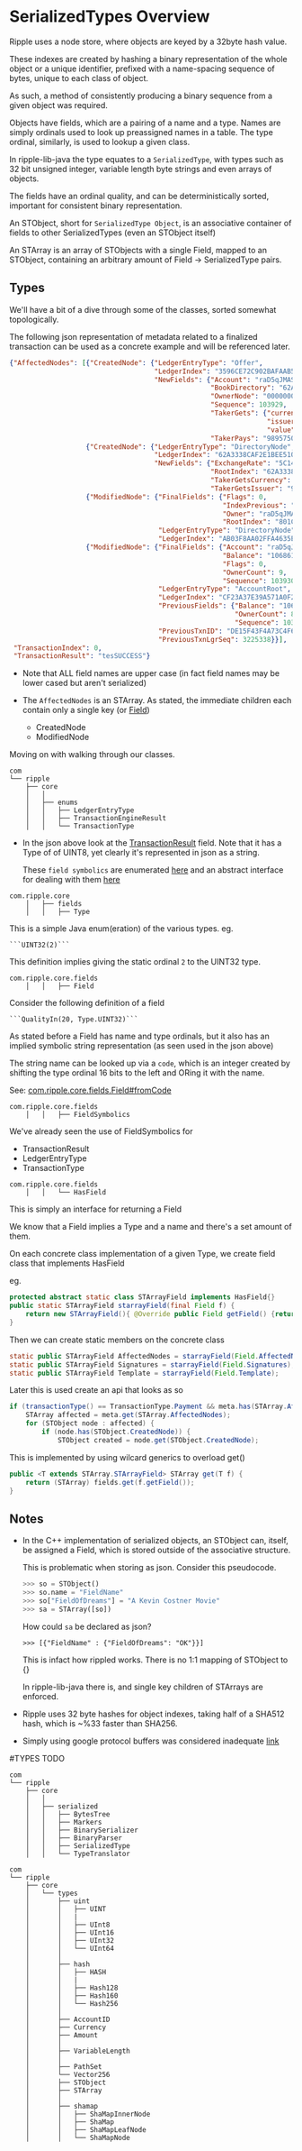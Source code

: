 # SerializedTypes Overview

Ripple uses a node store, where objects are keyed by a 32byte hash value.

These indexes are created by hashing a binary representation of the whole object
or a unique identifier, prefixed with a name-spacing sequence of bytes, unique
to each class of object.

As such, a method of consistently producing a binary sequence from a given
object was required.

Objects have fields, which are a pairing of a name and a type. Names are simply
ordinals used to look up preassigned names in a table. The type ordinal,
similarly, is used to lookup a given class.

In ripple-lib-java the type equates to a `SerializedType`, with types such as 32
bit unsigned integer, variable length byte strings and even arrays of objects.

The fields have an ordinal quality, and can be deterministically sorted,
important for consistent binary representation.

An STObject, short for `SerializedType Object`, is an associative container of
fields to other SerializedTypes (even an STObject itself)

An STArray is an array of STObjects with a single Field, mapped to an STObject,
containing an arbitrary amount of Field -> SerializedType pairs.

## Types

We'll have a bit of a dive through some of the classes, sorted somewhat
topologically.

The following json representation of metadata related to a finalized transaction
can be used as a concrete example and will be referenced later.

```json
{"AffectedNodes": [{"CreatedNode": {"LedgerEntryType": "Offer",
                                    "LedgerIndex": "3596CE72C902BAFAAB56CC486ACAF9B4AFC67CF7CADBB81A4AA9CBDC8C5CB1AA",
                                    "NewFields": {"Account": "raD5qJMAShLeHZXf9wjUmo6vRK4arj9cF3",
                                                  "BookDirectory": "62A3338CAF2E1BEE510FC33DE1863C56948E962CCE173CA55C14BE8A20D7F000",
                                                  "OwnerNode": "000000000000000E",
                                                  "Sequence": 103929,
                                                  "TakerGets": {"currency": "ILS",
                                                                "issuer": "rNPRNzBB92BVpAhhZr4iXDTveCgV5Pofm9",
                                                                "value": "1694.768"},
                                                  "TakerPays": "98957503520"}}},
                   {"CreatedNode": {"LedgerEntryType": "DirectoryNode",
                                    "LedgerIndex": "62A3338CAF2E1BEE510FC33DE1863C56948E962CCE173CA55C14BE8A20D7F000",
                                    "NewFields": {"ExchangeRate": "5C14BE8A20D7F000",
                                                  "RootIndex": "62A3338CAF2E1BEE510FC33DE1863C56948E962CCE173CA55C14BE8A20D7F000",
                                                  "TakerGetsCurrency": "000000000000000000000000494C530000000000",
                                                  "TakerGetsIssuer": "92D705968936C419CE614BF264B5EEB1CEA47FF4"}}},
                   {"ModifiedNode": {"FinalFields": {"Flags": 0,
                                                     "IndexPrevious": "0000000000000000",
                                                     "Owner": "raD5qJMAShLeHZXf9wjUmo6vRK4arj9cF3",
                                                     "RootIndex": "801C5AFB5862D4666D0DF8E5BE1385DC9B421ED09A4269542A07BC0267584B64"},
                                     "LedgerEntryType": "DirectoryNode",
                                     "LedgerIndex": "AB03F8AA02FFA4635E7CE2850416AEC5542910A2B4DBE93C318FEB08375E0DB5"}},
                   {"ModifiedNode": {"FinalFields": {"Account": "raD5qJMAShLeHZXf9wjUmo6vRK4arj9cF3",
                                                     "Balance": "106861218302",
                                                     "Flags": 0,
                                                     "OwnerCount": 9,
                                                     "Sequence": 103930},
                                     "LedgerEntryType": "AccountRoot",
                                     "LedgerIndex": "CF23A37E39A571A0F22EC3E97EB0169936B520C3088963F16C5EE4AC59130B1B",
                                     "PreviousFields": {"Balance": "106861218312",
                                                        "OwnerCount": 8,
                                                        "Sequence": 103929},
                                     "PreviousTxnID": "DE15F43F4A73C4F6CB1C334D9E47BDE84467C0902796BB81D4924885D1C11E6D",
                                     "PreviousTxnLgrSeq": 3225338}}],
 "TransactionIndex": 0,
 "TransactionResult": "tesSUCCESS"}
 ```

* Note that ALL field names are upper case (in fact field names may be
lower cased but aren't serialized)

* The `AffectedNodes` is an STArray. As stated, the immediate
children each contain only a single key (or [Field](src/com/ripple/core/fields/Field.java#L96-L97))

  * CreatedNode
  * ModifiedNode

Moving on with walking through our classes.

```
com
└── ripple
    ├── core
    │   │
    │   ├── enums
    │   │   ├── LedgerEntryType
    │   │   ├── TransactionEngineResult
    │   │   └── TransactionType
```

* In the json above look at the [TransactionResult](src/com/ripple/core/fields/Field.java#L112) field.
  Note that it has a Type of of UINT8, yet clearly it's represented in json as a string.

  These `field symbolics` are enumerated [here](src/com/ripple/core/enums) and an
  abstract interface for dealing with them [here](src/com/ripple/core/fields/FieldSymbolics.java#L9)

```
com.ripple.core
    │   ├── fields
    │   │   ├── Type
```
  
  This is a simple Java enum(eration) of the various types. eg.
    
    ```UINT32(2)```
    
  This definition implies giving the static ordinal `2` to the UINT32 type.

```
com.ripple.core.fields
    │   │   ├── Field
```

  Consider the following definition of a field
  
    ```QualityIn(20, Type.UINT32)```

  As stated before a Field has name and type ordinals, but it also has an
  implied symbolic string representation (as seen used in the json above)
  
  The string name can be looked up via a `code`, which is an integer created by
  shifting the type ordinal 16 bits to the left and ORing it with the name.
  
  See: [com.ripple.core.fields.Field#fromCode](src/com/ripple/core/fields/Field.java)

```
com.ripple.core.fields
    │   │   ├── FieldSymbolics
```
  
  We've already seen the use of FieldSymbolics for
  
  * TransactionResult
  * LedgerEntryType
  * TransactionType

```
com.ripple.core.fields
    │   │   └── HasField
```

  This is simply an interface for returning a Field

  We know that a Field implies a Type and a name and there's a set amount of
  them.
  
  On each concrete class implementation of a given Type, we create field class
  that implements HasField
  
  eg. 
  
  ```java
  protected abstract static class STArrayField implements HasField{}
  public static STArrayField starrayField(final Field f) {
      return new STArrayField(){ @Override public Field getField() {return f;}};
  }
  ```
  
  Then we can create static members on the concrete class
  
  ```java
  static public STArrayField AffectedNodes = starrayField(Field.AffectedNodes);
  static public STArrayField Signatures = starrayField(Field.Signatures);
  static public STArrayField Template = starrayField(Field.Template);
  ```
  
  Later this is used create an api that looks as so
  
  ```java
  if (transactionType() == TransactionType.Payment && meta.has(STArray.AffectedNodes)) {
      STArray affected = meta.get(STArray.AffectedNodes);
      for (STObject node : affected) {
          if (node.has(STObject.CreatedNode)) {
              STObject created = node.get(STObject.CreatedNode);
  ```
  
  
  This is implemented by using wilcard generics to overload get()
  
  ```java
  public <T extends STArray.STArrayField> STArray get(T f) {
      return (STArray) fields.get(f.getField());
  }
  ```

## Notes

* In the C++ implementation of serialized objects, an STObject can, itself, be
  assigned a Field, which is stored outside of the associative structure.

  This is problematic when storing as json. Consider this pseudocode.

    ```python
    >>> so = STObject()
    >>> so.name = "FieldName"
    >>> so["FieldOfDreams"] = "A Kevin Costner Movie"
    >>> sa = STArray([so])
    ```

  How could `sa` be declared as json?

    ```
    >>> [{"FieldName" : {"FieldOfDreams": "OK"}}]
    ```

  This is infact how rippled works. There is no 1:1 mapping of STObject to {}

  In ripple-lib-java there is, and single key children of STArrays are enforced.

* Ripple uses 32 byte hashes for object indexes, taking half of a SHA512 hash,
  which is ~%33 faster than SHA256.

* Simply using google protocol buffers was considered inadequate [link](https://github.com/ripple/rippled/blob/ee51968820fc41c5aeadf2067bfdae54ff21fa66/BinaryFormats.txt#L16)


#TYPES TODO

```
com
└── ripple
    ├── core
    │   │
    │   ├── serialized
    │   │   ├── BytesTree
    │   │   ├── Markers
    │   │   ├── BinarySerializer
    │   │   ├── BinaryParser
    │   │   ├── SerializedType
    │   │   └── TypeTranslator

com
└── ripple
    ├── core
    │   └── types
    │       ├── uint
    │       │   ├── UINT
    │       │   |
    │       │   ├── UInt8
    │       │   ├── UInt16
    │       │   ├── UInt32
    │       │   └── UInt64
    │       │
    │       ├── hash
    │       │   ├── HASH
    │       │   |
    │       │   ├── Hash128
    │       │   ├── Hash160
    │       │   └── Hash256
    │       │
    │       ├── AccountID
    │       ├── Currency
    │       ├── Amount
    │       │
    │       ├── VariableLength
    │       │
    │       ├── PathSet
    │       └── Vector256
    │       ├── STObject
    │       ├── STArray
    │       │
    │       ├── shamap
    │       │   ├── ShaMapInnerNode
    │       │   ├── ShaMap
    │       │   ├── ShaMapLeafNode
    │       │   └── ShaMapNode
```
  